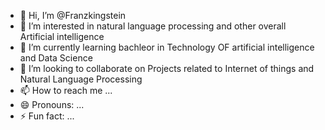 - 👋 Hi, I’m @Franzkingstein
- 👀 I’m interested in natural language processing and other overall Artificial intelligence 
- 🌱 I’m currently learning bachleor in Technology OF artificial intelligence and Data Science
- 💞️ I’m looking to collaborate on Projects related to Internet of things and Natural Language Processing 
- 📫 How to reach me ...
- 😄 Pronouns: ...
- ⚡ Fun fact: ...

<!---
Franzkingstein/Franzkingstein is a ✨ special ✨ repository because its `README.md` (this file) appears on your GitHub profile.
You can click the Preview link to take a look at your changes.
--->
